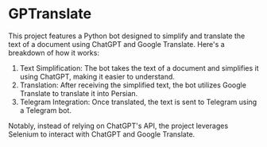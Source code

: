 # GPTranslate
This project features a Python bot designed to simplify and translate the text of a document using ChatGPT and Google Translate. Here's a breakdown of how it works:

1. Text Simplification: The bot takes the text of a document and simplifies it using ChatGPT, making it easier to understand.
2. Translation: After receiving the simplified text, the bot utilizes Google Translate to translate it into Persian.
3. Telegram Integration: Once translated, the text is sent to Telegram using a Telegram bot.

Notably, instead of relying on ChatGPT's API, the project leverages Selenium to interact with ChatGPT and Google Translate.

